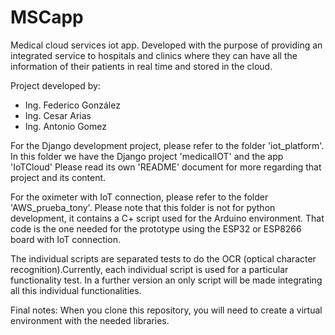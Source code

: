 # MSCapp
Medical cloud services iot app. Developed with the purpose of 
providing an integrated service to hospitals and clinics where 
they can have all the information of their patients in real time
and stored in the cloud. 

Project developed by:
- Ing. Federico González
- Ing. Cesar Arias
- Ing. Antonio Gomez


For the Django development project, please refer to the folder 
'iot_platform'. In this folder we have the Django project 'medicalIOT'
and the app 'IoTCloud' Please read its own 'README' document for more 
regarding that project and its content. 

For the oximeter with IoT connection, please refer to the folder
'AWS_prueba_tony'. Please note that this folder is not for python 
development, it contains a C+ script used for the Arduino environment.
That code is the one needed for the prototype using the ESP32 or
ESP8266 board with IoT connection. 

The individual scripts are separated tests to do the OCR (optical 
character recognition).Currently, each individual script is used for a 
particular functionality test. In a further version an only script will
be made integrating all this individual functionalities. 

Final notes: When you clone this repository, you will need to create a 
virtual environment with the needed libraries. 

